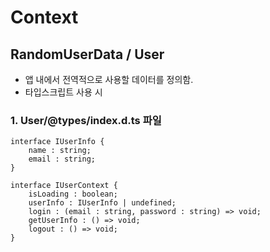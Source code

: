 Context
==========================================
RandomUserData / User
------------------------------------------

* 앱 내에서 전역적으로 사용할 데이터를 정의함.
* 타입스크립트 사용 시
  
### 1. User/@types/index.d.ts 파일
```
interface IUserInfo {
    name : string;
    email : string;
}

interface IUserContext {
    isLoading : boolean;
    userInfo : IUserInfo | undefined;
    login : (email : string, password : string) => void;
    getUserInfo : () => void;
    logout : () => void; 
}
```